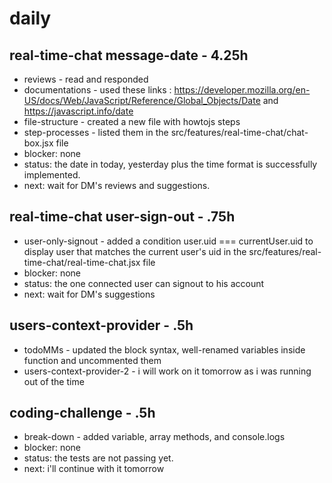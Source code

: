 # daily

## real-time-chat message-date - 4.25h
* reviews - read and responded
* documentations - used these links : https://developer.mozilla.org/en-US/docs/Web/JavaScript/Reference/Global_Objects/Date and https://javascript.info/date
* file-structure - created a new file with howtojs steps
* step-processes - listed them in the src/features/real-time-chat/chat-box.jsx file
* blocker: none
* status: the date in today, yesterday plus the time format is successfully implemented.
* next: wait for DM's reviews and suggestions.

## real-time-chat user-sign-out - .75h
* user-only-signout - added a condition user.uid === currentUser.uid to display user that matches the current user's uid in the src/features/real-time-chat/real-time-chat.jsx file
* blocker: none
* status: the one connected user can signout to his account 
* next: wait for DM's suggestions

## users-context-provider - .5h
* todoMMs - updated the block syntax, well-renamed variables inside function and uncommented them
* users-context-provider-2 - i will work on it tomorrow as i was running out of the time

## coding-challenge - .5h
* break-down - added variable, array methods, and console.logs
* blocker: none
* status: the tests are not passing yet.
* next: i'll continue with it tomorrow